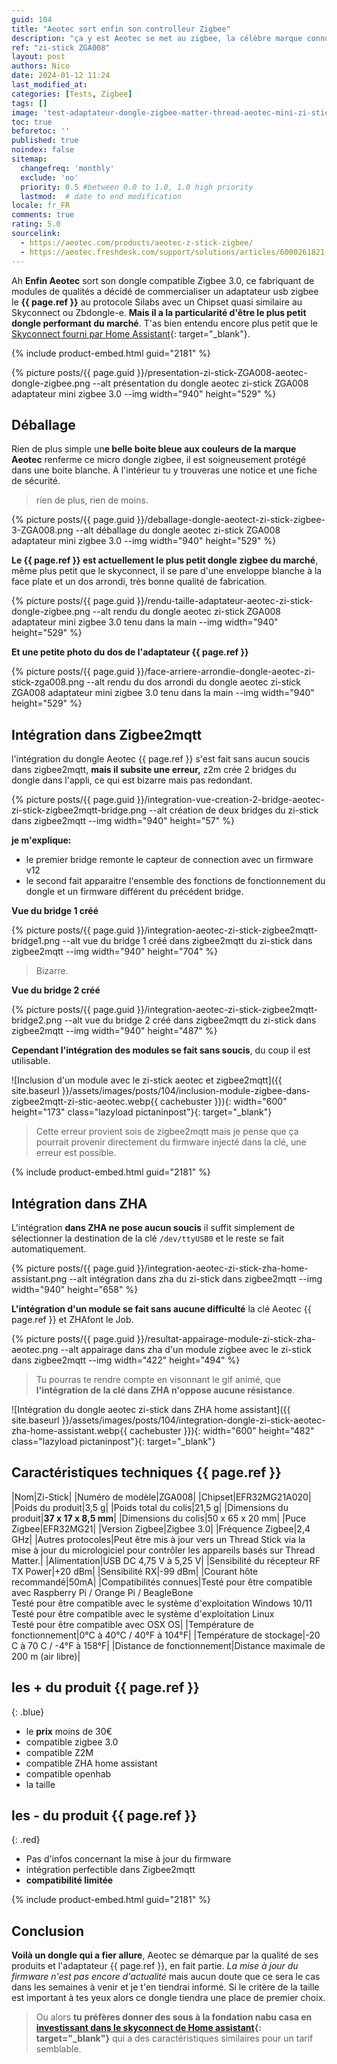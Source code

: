 ```yaml
---
guid: 104
title: "Aeotec sort enfin son controlleur Zigbee"
description: "ça y est Aeotec se met au zigbee, la célèbre marque connue pour ses modules de qualités sort enfin un controlleur zigbee le zi-stick"
ref: "zi-stick ZGA008"
layout: post
authors: Nico
date: 2024-01-12 11:24
last_modified_at: 
categories: [Tests, Zigbee]
tags: []
image: 'test-adaptateur-dongle-zigbee-matter-thread-aeotec-mini-zi-stick-ZGA008.png'
toc: true
beforetoc: ''
published: true
noindex: false
sitemap:
  changefreq: 'monthly'
  exclude: 'no'
  priority: 0.5 #between 0.0 to 1.0, 1.0 high priority
  lastmod:  # date to end modification
locale: fr_FR
comments: true
rating: 5.0 
sourcelink:
  - https://aeotec.com/products/aeotec-z-stick-zigbee/
  - https://aeotec.freshdesk.com/support/solutions/articles/6000261821
---
```


Ah **Enfin Aeotec** sort son dongle compatible Zigbee 3.0, ce fabriquant de modules de qualités a décidé de commercialiser un adaptateur usb zigbee le **{{ page.ref }}** au protocole Silabs avec un Chipset quasi similaire au Skyconnect ou Zbdongle-e. **Mais il a la particularité d'être le plus petit dongle performant du marché**.
T'as bien entendu encore plus petit que le [Skyconnect fourni par Home Assistant](https://www.home-assistant.io/skyconnect/){: target="_blank"}.

{% include product-embed.html guid="2181" %}

{% picture posts/{{ page.guid }}/presentation-zi-stick-ZGA008-aeotec-dongle-zigbee.png --alt présentation du dongle aeotec zi-stick ZGA008 adaptateur mini zigbee 3.0 --img width="940" height="529" %}

## Déballage

Rien de plus simple un**e belle boite bleue aux couleurs de la marque Aeotec** renferme ce micro dongle zigbee, il est soigneusement protégé dans une boite blanche. À l'intérieur tu y trouveras une notice et une fiche de sécurité.

> rien de plus, rien de moins.
 
{% picture posts/{{ page.guid }}/deballage-dongle-aeotect-zi-stick-zigbee-3-ZGA008.png --alt déballage du dongle aeotec zi-stick ZGA008 adaptateur mini zigbee 3.0 --img width="940" height="529" %}

**Le {{ page.ref }} est actuellement le plus petit dongle zigbee du marché**, même plus petit que le skyconnect, il se pare d'une enveloppe blanche à la face plate et un dos arrondi, très bonne qualité de fabrication.

{% picture posts/{{ page.guid }}/rendu-taille-adaptateur-aeotec-zi-stick-dongle-zigbee.png --alt rendu du dongle aeotec zi-stick ZGA008 adaptateur mini zigbee 3.0 tenu dans la main --img width="940" height="529" %}

**Et une petite photo du dos de l'adaptateur {{ page.ref }}**

{% picture posts/{{ page.guid }}/face-arriere-arrondie-dongle-aeotec-zi-stick-zga008.png --alt rendu du dos arrondi du dongle aeotec zi-stick ZGA008 adaptateur mini zigbee 3.0 tenu dans la main --img width="940" height="529" %}

## Intégration dans Zigbee2mqtt

l'intégration du dongle Aeotec {{ page.ref }} s'est fait sans aucun soucis dans zigbee2mqtt, **mais il subsite une erreur,** z2m crée 2 bridges du dongle dans l'appli, ce qui est bizarre mais pas redondant. 

{% picture posts/{{ page.guid }}/integration-vue-creation-2-bridge-aeotec-zi-stick-zigbee2mqtt-bridge.png --alt création de deux bridges du zi-stick dans zigbee2mqtt --img width="940" height="57" %}

**je m'explique:**
- le premier bridge remonte le capteur de connection avec un firmware v12
- le second fait apparaitre l'ensemble des fonctions de fonctionnement du dongle et un firmware différent du précédent bridge.

**Vue du bridge 1 créé**

{% picture posts/{{ page.guid }}/integration-aeotec-zi-stick-zigbee2mqtt-bridge1.png --alt vue du bridge 1 créé dans zigbee2mqtt du zi-stick dans zigbee2mqtt --img width="940" height="704" %}

> Bizarre.

**Vue du bridge 2 créé**

{% picture posts/{{ page.guid }}/integration-aeotec-zi-stick-zigbee2mqtt-bridge2.png --alt vue du bridge 2 créé dans zigbee2mqtt du zi-stick dans zigbee2mqtt --img width="940" height="487" %}

**Cependant l'intégration des modules se fait sans soucis**, du coup il est utilisable. 

![Inclusion d'un module avec le zi-stick aeotec et zigbee2mqtt]({{ site.baseurl }}/assets/images/posts/104/inclusion-module-zigbee-dans-zigbee2mqtt-zi-stic-aeotec.webp{{ cachebuster }}){: width="600" height="173" class="lazyload pictaninpost"}{: target="_blank"}

> Cette erreur provient sois de zigbee2mqtt mais je pense que ça pourrait provenir directement du firmware injecté dans la clé, une erreur est possible.

{% include product-embed.html guid="2181" %}

## Intégration dans ZHA

L'intégration **dans ZHA ne pose aucun soucis** il suffit simplement de sélectionner la destination de la clé ```/dev/ttyUSB0``` et le reste se fait automatiquement.

{% picture posts/{{ page.guid }}/integration-aeotec-zi-stick-zha-home-assistant.png --alt intégration dans zha du zi-stick dans zigbee2mqtt --img width="940" height="658" %}

**L'intégration d'un module se fait sans aucune difficulté** la clé Aeotec {{ page.ref }} et ZHAfont le Job.

{% picture posts/{{ page.guid }}/resultat-appairage-module-zi-stick-zha-aeotec.png --alt appairage dans zha d'un module zigbee avec le zi-stick dans zigbee2mqtt --img width="422" height="494" %}

> Tu pourras te rendre compte en visonnant le gif animé, que **l'intégration de la clé dans ZHA n'oppose aucune résistance**.

![Intégration du dongle aeotec zi-stick dans ZHA home assistant]({{ site.baseurl }}/assets/images/posts/104/integration-dongle-zi-stick-aeotec-zha-home-assistant.webp{{ cachebuster }}){: width="600" height="482" class="lazyload pictaninpost"}{: target="_blank"}

## Caractéristiques techniques {{ page.ref }}

|Nom|Zi-Stick|
|Numéro de modèle|ZGA008|
|Chipset|EFR32MG21A020|
|Poids du produit|3,5 g|
|Poids total du colis|21,5 g|
|Dimensions du produit|**37 x 17 x 8,5 mm**|
|Dimensions du colis|50 x 65 x 20 mm|
|Puce Zigbee|EFR32MG21|
|Version Zigbee|Zigbee 3.0|
|Fréquence Zigbee|2,4 GHz|
|Autres protocoles|Peut être mis à jour vers un Thread Stick via la mise à jour du micrologiciel pour contrôler les appareils basés sur Thread Matter.|
|Alimentation|USB DC 4,75 V à 5,25 V|
|Sensibilité du récepteur RF TX Power|+20 dBm|
|Sensibilité RX|-99 dBm|
|Courant hôte recommandé|50mA|
|Compatibilités connues|Testé pour être compatible avec Raspberry Pi / Orange Pi / BeagleBone<br />Testé pour être compatible avec le système d'exploitation Windows 10/11<br />Testé pour être compatible avec le système d'exploitation Linux<br />Testé pour être compatible avec OSX OS|
|Température de fonctionnement|0°C à 40°C / 40°F à 104°F|
|Température de stockage|-20 C à 70 C / -4°F à 158°F|
|Distance de fonctionnement|Distance maximale de 200 m (air libre)|

## **les + du produit** {{ page.ref }}
{: .blue}

- le **prix** moins de 30€
- compatible zigbee 3.0
- compatible Z2M
- compatible ZHA home assistant
- compatible openhab
- la taille


## **les - du produit** {{ page.ref }}
{: .red}

- Pas d'infos concernant la mise à jour du firmware
- intégration perfectible dans Zigbee2mqtt
- **compatibilité limitée**

{% include product-embed.html guid="2181" %}

## Conclusion

**Voilà un dongle qui a fier allure**, Aeotec se démarque par la qualité de ses produits et l'adaptateur {{ page.ref }}, en fait partie. *La mise à jour du firmware n'est pas encore d'actualité* mais aucun doute que ce sera le cas dans les semaines à venir et je t'en tiendrai informé. Si le critère de la taille est important à tes yeux alors ce dongle tiendra une place de premier choix. 
> Ou alors **tu préfères donner des sous à la fondation nabu casa en [investissant dans le skyconnect de Home assistant](https://www.home-assistant.io/skyconnect/){: target="_blank"}** qui a des caractéristiques similaires pour un tarif semblable. 